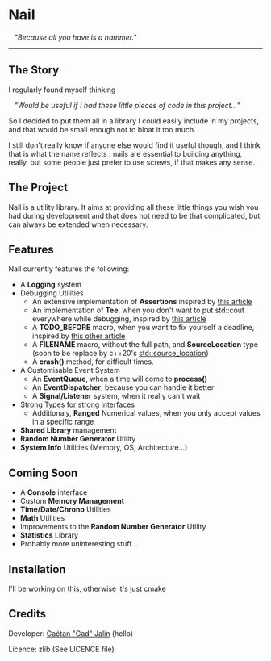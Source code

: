 # Nail

&nbsp;&nbsp; *"Because all you have is a hammer."*

---

## The Story

I regularly found myself thinking

&nbsp;&nbsp; *"Would be useful if I had these little pieces of code in this
project..."*

So I decided to put them all in a library I could easily include in my
projects, and that would be small enough not to bloat it too much.

I still don't really know if anyone else would find it useful though, and I
think that is what the name reflects : nails are essential to building
anything, really, but some people just prefer to use screws, if that makes any
sense.

## The Project

Nail is a utility library. It aims at providing all these little things you
wish you had during development and that does not need to be that complicated, but can always be extended when necessary.

## Features

Nail currently features the following:

 - A **Logging** system
 - Debugging Utilities
	- An extensive implementation of **Assertions** inspired by [this article](https://www.foonathan.net/2016/09/assertions/)
	- An implementation of **Tee**, when you don't want to put std::cout everywhere while debugging, inspired by [this article](https://www.fluentcpp.com/2017/09/29/tee-getting-precious-debug-info-easily/)
	- A **TODO_BEFORE** macro, when you want to fix yourself a deadline, inspired by [this other article](https://www.fluentcpp.com/2019/01/01/todo_before-clean-codebase-2019/)
	- A **__FILENAME__** macro, without the full path, and **SourceLocation** type (soon to be replace by c++20's [std::source_location](https://en.cppreference.com/w/cpp/utility/source_location))
	- A **crash()** method, for difficult times.
 - A Customisable Event System
	- An **EventQueue**, when a time will come to **process()**
	- An **EventDispatcher**, because you can handle it better
	- A **Signal/Listener** system, when it really can't wait
 - Strong Types [for strong interfaces](https://www.fluentcpp.com/2016/12/08/strong-types-for-strong-interfaces/)
    - Additionaly, **Ranged** Numerical values, when you only accept values in a specific range
 - **Shared Library** management
 - **Random Number Generator** Utility
 - **System Info** Utilities (Memory, OS, Architecture...)

## Coming Soon

 - A **Console** interface
 - Custom **Memory Management**
 - **Time/Date/Chrono** Utilities
 - **Math** Utilities
 - Improvements to the **Random Number Generator** Utility
 - **Statistics** Library
 - Probably more uninteresting stuff...

## Installation

I'll be working on this, otherwise it's just cmake

## Credits

Developer: [Gaétan "Gad" Jalin](https://github.com/AarnoldGad/) (hello)

Licence: zlib (See LICENCE file)


